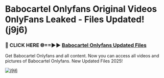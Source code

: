 # Babocartel Onlyfans Original Videos 0nlyFans Leaked - Files Updated! (j9j6)

<h3>🔴 CLICK HERE 🌐==►► <a href="https://tinyurl.com/ehrbuxhb" rel="nofollow">Babocartel Onlyfans Updated Files</a></h3>

Get Babocartel Onlyfans and all content. Now you can access all videos and pictures of Babocartel Onlyfans. New Updated Files 2025!

[![j9j6](https://i.imgur.com/lVYEuWS.gif)](https://tinyurl.com/ehrbuxhb)
